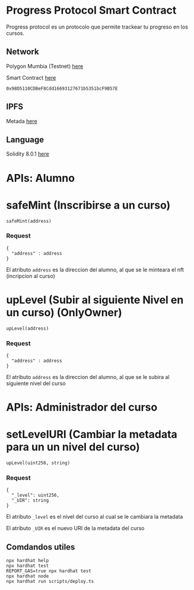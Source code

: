 # Progress Protocol Smart Contract

Progress protocol es un protocolo que permite trackear tu progreso en los cursos.

## Network

Polygon Mumbia (Testnet) [here](https://mumbai.polygonscan.com/) 

Smart Contract [here](https://mumbai.polygonscan.com/address/0x98D5110CDBeF8Cdd16693127671b5351bcF9B57E)

```shell
0x98D5110CDBeF8Cdd16693127671b5351bcF9B57E
```

## IPFS

Metada [here](https://ipfs.io/ipfs/QmTJQq9sntfhrXvdQSWfopvN59gSP7PaHjpKyyiXVhiGcn/)

## Language

Solidity 8.0.1 [here](https://docs.soliditylang.org/en/v0.8.1/)


# APIs: Alumno

# safeMint (Inscribirse a un curso)

```http
safeMint(address)
```
### Request

```sodlity
{
  "address" : address
}
```

El atributo `address` es la direccion del alumno, al que se le minteara el nft (incripcion al curso)


# upLevel (Subir al siguiente Nivel en un curso) (OnlyOwner)

```http
upLevel(address)
```
### Request

```sodlity
{
  "address" : address
}
```

El atributo `address` es la direccion del alumno, al que se le subira al siguiente nivel del curso


# APIs: Administrador del curso

# setLevelURI (Cambiar la metadata para un un nivel del curso)

```http
upLevel(uint256, string)
```
### Request

```sodlity
{
  "_level": uint256,
  "_UIR": string
}
```

El atributo `_level` es el nivel del curso al cual se le cambiara la metadata

El atributo `_UIR` es el nuevo URI de la metadata del curso


## Comdandos utiles

```shell
npx hardhat help
npx hardhat test
REPORT_GAS=true npx hardhat test
npx hardhat node
npx hardhat run scripts/deploy.ts
```
